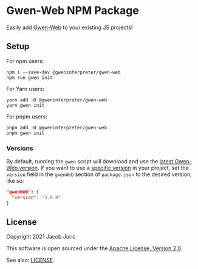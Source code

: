 Gwen-Web NPM Package
====================

Easily add [Gwen-Web](https://github.com/gwen-interpreter/gwen-web) to your
existing JS projects!

Setup
-----
For npm users:
```
npm i --save-dev @gweninterpreter/gwen-web
npm run gwen init
```

For Yarn users:
```
yarn add -D @gweninterpreter/gwen-web
yarn gwen init
```

For pnpm users:
```
pnpm add -D @gweninterpreter/gwen-web
pnpm gwen init
```

### Versions

By default, running the `gwen` script will download and use the [latest Gwen-Web
version](https://github.com/gwen-interpreter/gwen-web/releases/latest). If you
want to use a [specific
version](https://github.com/gwen-interpreter/gwen-web/releases) in your project,
set the `version` field in the `gwenWeb` section of `package.json` to the
desired version, like so:

```json
"gwenWeb": {
  "version": "3.0.0"
}
```

License
-------

Copyright 2021 Jacob Juric

This software is open sourced under the
[Apache License, Version 2.0](http://www.apache.org/licenses/LICENSE-2.0.txt).

See also: [LICENSE](LICENSE).
